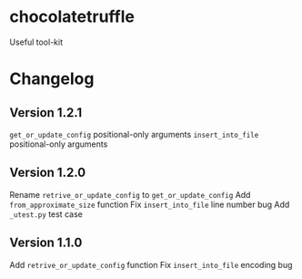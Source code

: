 # chocolatetruffle
Useful tool-kit

# Changelog
## Version 1.2.1
`get_or_update_config` positional-only arguments
`insert_into_file` positional-only arguments

## Version 1.2.0
Rename `retrive_or_update_config` to `get_or_update_config`
Add `from_approximate_size` function
Fix `insert_into_file` line number bug
Add `_utest.py` test case

## Version 1.1.0
Add `retrive_or_update_config` function
Fix `insert_into_file` encoding bug
